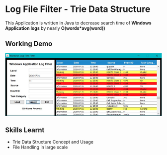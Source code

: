 # Log File Filter - Trie Data Structure

This Application is written in Java to decrease search time of **Windows Application logs** by nearly **O(words*avg(word))**

## Working Demo
<img src="Images/Application_Demo.jpg">

## Skills Learnt
- Trie Data Structure Concept and Usage
- File Handling in large scale
